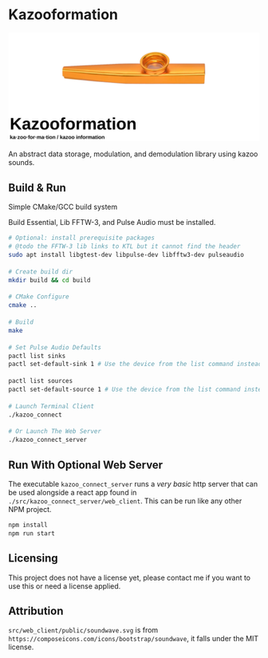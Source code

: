 # Kazooformation

![Image of kazoo with text ka-zoo-for-ma-tion / kazoo information](doc/kazooformation.png)

An abstract data storage, modulation, and demodulation library using kazoo sounds.

## Build & Run

Simple CMake/GCC build system

Build Essential, Lib FFTW-3, and Pulse Audio must be installed.

```bash
# Optional: install prerequisite packages
# @todo the FFTW-3 lib links to KTL but it cannot find the header
sudo apt install libgtest-dev libpulse-dev libfftw3-dev pulseaudio

# Create build dir
mkdir build && cd build

# CMake Configure
cmake ..

# Build
make

# Set Pulse Audio Defaults
pactl list sinks  
pactl set-default-sink 1 # Use the device from the list command instead of `1`

pactl list sources
pactl set-default-source 1 # Use the device from the list command instead of `1`

# Launch Terminal Client
./kazoo_connect

# Or Launch The Web Server
./kazoo_connect_server
```

## Run With Optional Web Server

The executable `kazoo_connect_server` runs a *very basic* http server that can
be used alongside a react app found in `./src/kazoo_connect_server/web_client`. This can be run
like any other NPM project.

```bash
npm install
npm run start
```

## Licensing

This project does not have a license yet, please contact me if you want to use
this or need a license applied.

## Attribution

`src/web_client/public/soundwave.svg` is from `https://composeicons.com/icons/bootstrap/soundwave`, it falls under the MIT license.